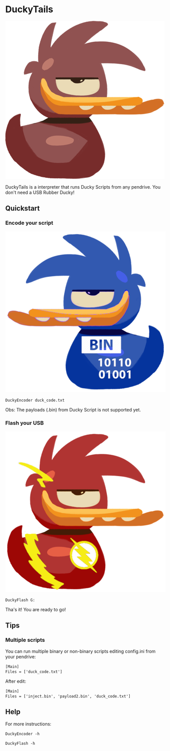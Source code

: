 # DuckyTails
![](https://raw.githubusercontent.com/98057/DuckyTails/master/png/DuckyTails.png)

DuckyTails is a interpreter that runs Ducky Scripts from any pendrive. You don't need a USB Rubber Ducky! 

## Quickstart
### Encode your script
![](https://raw.githubusercontent.com/98057/DuckyTails/master/png/DuckyEncoder.png)
```
DuckyEncoder duck_code.txt
```
Obs: The payloads (.bin) from Ducky Script is not supported yet.

### Flash your USB
![](https://raw.githubusercontent.com/98057/DuckyTails/master/png/DuckyFlash.png)
```
DuckyFlash G:
```

Tha's it! You are ready to go!

## Tips

### Multiple scripts
You can run multiple binary or non-binary scripts editing config.ini from your pendrive:

```
[Main]
Files = ['duck_code.txt']
```
After edit:
```
[Main]
Files = ['inject.bin', 'payload2.bin', 'duck_code.txt']
```

## Help
For more instructions:
```
DuckyEncoder -h
```

```
DuckyFlash -h
```
